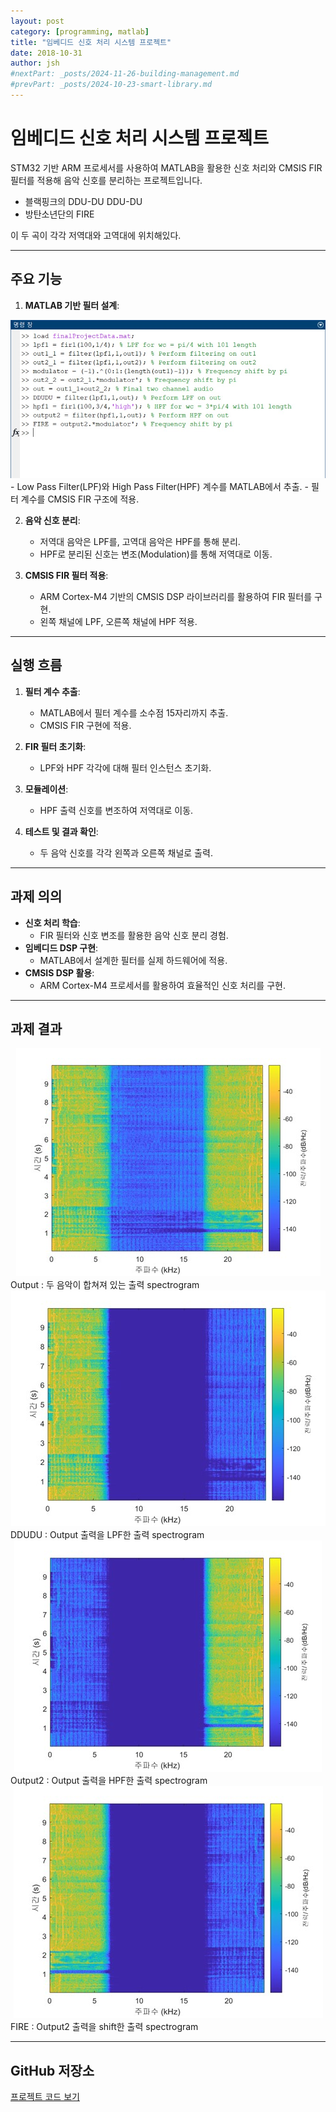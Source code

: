 ```yaml
---
layout: post
category: [programming, matlab]
title: "임베디드 신호 처리 시스템 프로젝트"
date: 2018-10-31
author: jsh
#nextPart: _posts/2024-11-26-building-management.md
#prevPart: _posts/2024-10-23-smart-library.md
---
```


# 임베디드 신호 처리 시스템 프로젝트

STM32 기반 ARM 프로세서를 사용하여 MATLAB을 활용한 신호 처리와 CMSIS FIR 필터를 적용해 음악 신호를 분리하는 프로젝트입니다.
- 블랙핑크의 DDU-DU DDU-DU
- 방탄소년단의 FIRE

이 두 곡이 각각 저역대와 고역대에 위치해있다.

---

## 주요 기능

1. **MATLAB 기반 필터 설계**:
<div style="text-align: center;">
<a href="/assets/img/posts/signal1.jpg" data-lity>
  <img src="/assets/img/posts/signal1.jpg" style="width: auto; max-height: 500px;" />
</a>
</div>
   - Low Pass Filter(LPF)와 High Pass Filter(HPF) 계수를 MATLAB에서 추출.
   - 필터 계수를 CMSIS FIR 구조에 적용.

2. **음악 신호 분리**:
   - 저역대 음악은 LPF를, 고역대 음악은 HPF를 통해 분리.
   - HPF로 분리된 신호는 변조(Modulation)를 통해 저역대로 이동.

3. **CMSIS FIR 필터 적용**:
   - ARM Cortex-M4 기반의 CMSIS DSP 라이브러리를 활용하여 FIR 필터를 구현.
   - 왼쪽 채널에 LPF, 오른쪽 채널에 HPF 적용.

---

## 실행 흐름

1. **필터 계수 추출**:
   - MATLAB에서 필터 계수를 소수점 15자리까지 추출.
   - CMSIS FIR 구현에 적용.

2. **FIR 필터 초기화**:
   - LPF와 HPF 각각에 대해 필터 인스턴스 초기화.

3. **모듈레이션**:
   - HPF 출력 신호를 변조하여 저역대로 이동.

4. **테스트 및 결과 확인**:
   - 두 음악 신호를 각각 왼쪽과 오른쪽 채널로 출력.

---

## 과제 의의

- **신호 처리 학습**:
  - FIR 필터와 신호 변조를 활용한 음악 신호 분리 경험.
- **임베디드 DSP 구현**:
  - MATLAB에서 설계한 필터를 실제 하드웨어에 적용.
- **CMSIS DSP 활용**:
  - ARM Cortex-M4 프로세서를 활용하여 효율적인 신호 처리를 구현.

---

## 과제 결과
<div style="text-align: center;">
<a href="/assets/img/posts/signal2.jpg" data-lity>
  <img src="/assets/img/posts/signal2.jpg" style="width: auto; max-height: 500px;" />
</a>
</div>
Output : 두 음악이 합쳐져 있는 출력 spectrogram


<div style="text-align: center;">
<a href="/assets/img/posts/signal3.jpg" data-lity>
  <img src="/assets/img/posts/signal3.jpg" style="width: auto; max-height: 500px;" />
</a>
</div>
DDUDU : Output 출력을 LPF한 출력 spectrogram

<div style="text-align: center;">
<a href="/assets/img/posts/signal4.jpg" data-lity>
  <img src="/assets/img/posts/signal4.jpg" style="width: auto; max-height: 500px;" />
</a>
</div>
Output2 : Output 출력을 HPF한 출력 spectrogram

<div style="text-align: center;">
<a href="/assets/img/posts/signal5.jpg" data-lity>
  <img src="/assets/img/posts/signal5.jpg" style="width: auto; max-height: 500px;" />
</a>
</div>
FIRE : Output2 출력을 shift한 출력 spectrogram

---

## GitHub 저장소

[프로젝트 코드 보기](https://github.com/radon99/radon99.github.io/tree/main/SignalProcessing)




